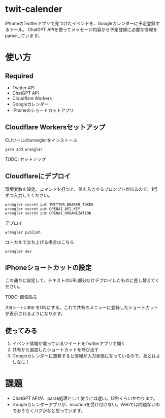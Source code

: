 # twit-calender

iPhoneのTwitterアプリで見つけたイベントを、Googleカレンダーに予定登録するツール。
ChatGPT APIを使ってメッセージ内容から予定登録に必要な情報をparseしています。

# 使い方

## Required
* Twitter API
* ChatGPT API
* Cloudflare Workers
* Googleカレンダー
* iPhoneのショートカットアプリ

## Cloudflare Workersセットアップ

CLIツールのwranglerをインストール
```
yarn add wrangler
```

TODO: セットアップ

## Cloudflareにデプロイ

環境変数を設定。コマンドを打つと、値を入力するプロンプトが出るので、1行ずつ入力してください。
```
wrangler secret put TWITTER_BEARER_TOKEN
wrangler secret put OPENAI_API_KEY
wrangler secret put OPENAI_ORGANIZATION
```

デプロイ
```
wrangler publish
```

ローカルで立ち上げる場合はこちら
```
wrangler dev
```

## iPhoneショートカットの設定
この通りに設定して、テキストのURL部分だけデプロイしたものに差し替えてください。

TODO: 画像貼る

`共有シートに表示` をONにする。これで共有のメニューに登録したショートカットが表示されるようになります。

## 使ってみる
1. イベント情報が載っているツイートをTwitterアプリで開く
1. 共有から追加したショートカットを呼び出す
1. Googleカレンダーに遷移すると情報が入力状態になっているので、あとはよしなに！

# 課題
* ChatGPT APIが、parse処理として使うには遅い。12秒くらいかかります。
* Googleカレンダーアプリが、locationを受け付けない。Webでは問題ないのでおそらくバグかなと思っています。
